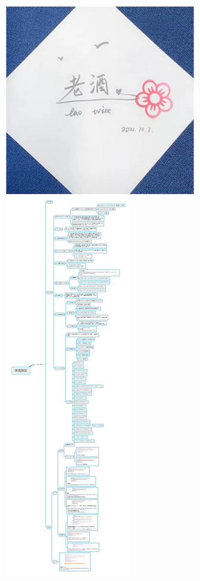 ![Alt text](f970913b1e6cde2ef82759d3f4f4be4.jpg)
![Alt text](%E6%B8%97%E9%80%8F%E6%B5%8B%E8%AF%95.png)